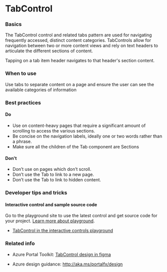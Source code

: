﻿# TabControl

 
<a name="basics"></a>
### Basics
The TabControl control and related tabs pattern are used for navigating frequently accessed, distinct content categories. TabControls allow for navigation between two or more content views and rely on text headers to articulate the different sections of content.

Tapping on a tab item header navigates to that header's section content.


<!-- TODO get an IMAGE to embed here -->

<!-- TODO get an SAMPLE CODE to embed here -->

 
<a name="when-to-use"></a>
### When to use
Use tabs to separate content on a page and ensure the user can see the available categories of information


 
<a name="best-practices"></a>
### Best practices


<!-- TODO NEED FIGMA LINK -->

<a name="best-practices-do"></a>
#### Do

* Use on content-heavy pages that require a significant amount of scrolling to access the various sections.
* Be concise on the navigation labels, ideally one or two words rather than a phrase.
* Make sure all the children of the Tab component are Sections

<a name="best-practices-don-t"></a>
#### Don&#39;t

* Don’t use on pages which don’t scroll.
* Don’t use the Tab to link to a new page.
* Don’t use the Tab to link to hidden content.


 
<a name="developer-tips-and-tricks"></a>
### Developer tips and tricks



<a name="developer-tips-and-tricks-interactive-control-and-sample-source-code"></a>
#### Interactive control and sample source code
Go to the playground site to use the latest control and get source code for your project.  [Learn more about playground](./top-extensions-controls-playground.md).

*  <a href="https://ms.portal.azure.com/?Microsoft_Azure_Playground=true#blade/Microsoft_Azure_Playground/ControlsIndexBlade/TabControl_create_Playground" target="_blank">TabControl in the interactive controls playground</a>

 


 
<a name="related-info"></a>
### Related info

* Azure Portal Toolkit: <a href="https://www.figma.com/file/Bwn8rmUOYtnPRwA3JoQTBn/Azure-Portal-Toolkit?node-id=3338%3A385588" target="_blank">TabControl design in figma</a>

* Azure design guidance:  http://aka.ms/portalfx/design


